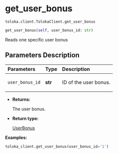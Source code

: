 # get_user_bonus
`toloka.client.TolokaClient.get_user_bonus`

```python
get_user_bonus(self, user_bonus_id: str)
```

Reads one specific user bonus

## Parameters Description

| Parameters | Type | Description |
| :----------| :----| :-----------|
`user_bonus_id`|**str**|<p>ID of the user bonus.</p>

* **Returns:**

  The user bonus.

* **Return type:**

  [UserBonus](toloka.client.user_bonus.UserBonus.md)

**Examples:**

```python
toloka_client.get_user_bonus(user_bonus_id='1')
```
